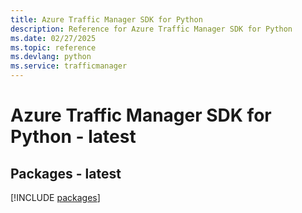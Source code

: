 ```yaml
---
title: Azure Traffic Manager SDK for Python
description: Reference for Azure Traffic Manager SDK for Python
ms.date: 02/27/2025
ms.topic: reference
ms.devlang: python
ms.service: trafficmanager
---
```

# Azure Traffic Manager SDK for Python - latest
## Packages - latest
[!INCLUDE [packages](traffic-manager-index.md)]
